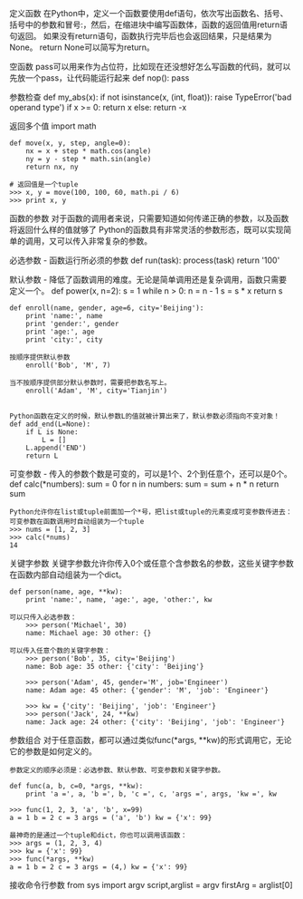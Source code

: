 定义函数
    在Python中，定义一个函数要使用def语句，依次写出函数名、括号、括号中的参数和冒号:，然后，在缩进块中编写函数体，函数的返回值用return语句返回。
    如果没有return语句，函数执行完毕后也会返回结果，只是结果为None。
    return None可以简写为return。
    
空函数
    pass可以用来作为占位符，比如现在还没想好怎么写函数的代码，就可以先放一个pass，让代码能运行起来
    def nop():
        pass
        
参数检查
    def my_abs(x):
        if not isinstance(x, (int, float)):
            raise TypeError('bad operand type')
        if x >= 0:
            return x
        else:
            return -x   
    
返回多个值
    import math

    def move(x, y, step, angle=0):
        nx = x + step * math.cos(angle)
        ny = y - step * math.sin(angle)
        return nx, ny        
    
    # 返回值是一个tuple
    >>> x, y = move(100, 100, 60, math.pi / 6)
    >>> print x, y 


函数的参数
    对于函数的调用者来说，只需要知道如何传递正确的参数，以及函数将返回什么样的值就够了
    Python的函数具有非常灵活的参数形态，既可以实现简单的调用，又可以传入非常复杂的参数。

必选参数 - 函数运行所必须的参数
    def run(task):
        process(task)
        return '100'
    
默认参数 - 降低了函数调用的难度。无论是简单调用还是复杂调用，函数只需要定义一个。
    def power(x, n=2):
        s = 1
        while n > 0:
            n = n - 1
            s = s * x
        return s

    def enroll(name, gender, age=6, city='Beijing'):
        print 'name:', name
        print 'gender:', gender
        print 'age:', age
        print 'city:', city
        
    按顺序提供默认参数
        enroll('Bob', 'M', 7)
    
    当不按顺序提供部分默认参数时，需要把参数名写上。
        enroll('Adam', 'M', city='Tianjin')
        

    Python函数在定义的时候，默认参数L的值就被计算出来了，默认参数必须指向不变对象！
    def add_end(L=None):
        if L is None:
            L = []
        L.append('END')
        return L
    

        

可变参数 - 传入的参数个数是可变的，可以是1个、2个到任意个，还可以是0个。
    def calc(*numbers):
        sum = 0
        for n in numbers:
            sum = sum + n * n
        return sum    

    Python允许你在list或tuple前面加一个*号，把list或tuple的元素变成可变参数传进去：
    可变参数在函数调用时自动组装为一个tuple
    >>> nums = [1, 2, 3]
    >>> calc(*nums)
    14

    
关键字参数
    关键字参数允许你传入0个或任意个含参数名的参数，这些关键字参数在函数内部自动组装为一个dict。

    def person(name, age, **kw):
        print 'name:', name, 'age:', age, 'other:', kw
    
    可以只传入必选参数：
        >>> person('Michael', 30)
        name: Michael age: 30 other: {}
    
    可以传入任意个数的关键字参数：
        >>> person('Bob', 35, city='Beijing')
        name: Bob age: 35 other: {'city': 'Beijing'}
        
        >>> person('Adam', 45, gender='M', job='Engineer')
        name: Adam age: 45 other: {'gender': 'M', 'job': 'Engineer'}
        
        >>> kw = {'city': 'Beijing', 'job': 'Engineer'}
        >>> person('Jack', 24, **kw)
        name: Jack age: 24 other: {'city': 'Beijing', 'job': 'Engineer'}

    
参数组合
    对于任意函数，都可以通过类似func(*args, **kw)的形式调用它，无论它的参数是如何定义的。
    
    参数定义的顺序必须是：必选参数、默认参数、可变参数和关键字参数。

    def func(a, b, c=0, *args, **kw):
        print 'a =', a, 'b =', b, 'c =', c, 'args =', args, 'kw =', kw

    >>> func(1, 2, 3, 'a', 'b', x=99)
    a = 1 b = 2 c = 3 args = ('a', 'b') kw = {'x': 99}

    最神奇的是通过一个tuple和dict，你也可以调用该函数：
    >>> args = (1, 2, 3, 4)
    >>> kw = {'x': 99}
    >>> func(*args, **kw)
    a = 1 b = 2 c = 3 args = (4,) kw = {'x': 99}


接收命令行参数
    from sys import argv
    script,arglist = argv
    firstArg = arglist[0]

